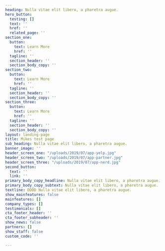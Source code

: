 ```yaml
---
heading: Nulla vitae elit libero, a pharetra augue.
hero_button:
  testing: []
  text: ''
  href: ''
  related_page: ''
section_one:
  button:
    text: Learn More
    href: ''
  tagline: ''
  section_header: ''
  section_body_copy: ''
section_two:
  button:
    text: Learn More
    href: ''
  tagline: ''
  section_header: ''
  section_body_copy: ''
section_three:
  button:
    text: Learn More
    href: ''
  tagline: ''
  section_header: ''
  section_body_copy: ''
layout: landing-page
title: Mikes test page
sub_heading: Nulla vitae elit libero, a pharetra augue.
banner_image: ''
header_screen_one: "/uploads/2019/07/app-yelp.jpg"
header_screen_two: "/uploads/2019/07/app-partner.jpg"
header_screen_three: "/uploads/2019/07/app-nerd.jpg"
second_button:
  text: ''
  link: ''
primary_body_copy_headline: Nulla vitae elit libero, a pharetra augue.
primary_body_copy_subtext: Nulla vitae elit libero, a pharetra augue.
textline: DDDD Nulla vitae elit libero, a pharetra augue.
show_mainfeatures: false
mainfeatures: []
company_types: []
testimonials: []
cta_footer_header: ''
cta_footer_subheader: ''
show_news: false
partners: []
show_staff: false
custom_code: ''

---
```


